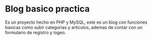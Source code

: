 # Blog basico practica

Es un proyecto hecho en PHP y MySQL, este es un blog con funciones basicas como subir categorias y articulos, ademas de contar con un formulario de registro y logeo.
